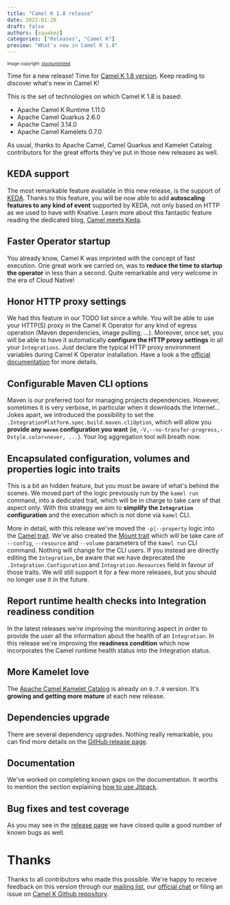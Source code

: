 ```yaml
---
title: "Camel K 1.8 release"
date: 2022-01-26
draft: false
authors: [squakez]
categories: ["Releases", "Camel K"]
preview: "What's new in Camel K 1.8"
---
```


<sub><sup>Image copyright: <a rel="nofollow" href='https://stock.pixlr.com/creator/stockunlimited'>stockunlimited</a></sup></sub>

Time for a new release! Time for [Camel K 1.8 version](https://github.com/apache/camel-k/releases/tag/v1.8.0). Keep reading to discover what's new in Camel K! 

This is the set of technologies on which Camel K 1.8 is based:

* Apache Camel K Runtime 1.11.0
* Apache Camel Quarkus 2.6.0
* Apache Camel 3.14.0
* Apache Camel Kamelets 0.7.0

As usual, thanks to Apache Camel, Camel Quarkus and Kamelet Catalog contributors for the great efforts they've put in those new releases as well.

## KEDA support

The most remarkable feature available in this new release, is the support of [KEDA](https://keda.sh/). Thanks to this feature, you will be now able to add **autoscaling features to any kind of event** supported by KEDA, not only based on HTTP as we used to have with Knative. Learn more about this fantastic feature reading the dedicated blog, [Camel meets Keda](/blog/2022/01/camel-keda/).

## Faster Operator startup

You already know, Camel K was imprinted with the concept of fast execution. One great work we carried on, was to **reduce the time to startup the operator** in less than a second. Quite remarkable and very welcome in the era of Cloud Native!

## Honor HTTP proxy settings

We had this feature in our TODO list since a while. You will be able to use your HTTP(S) proxy in the Camel K Operator for any kind of egress operation (Maven dependencies, image pulling, ...). Moreover, once set, you will be able to have it automatically **configure the HTTP proxy settings** in all your `Integrations`. Just declare the typical HTTP proxy environment variables during Camel K Operator installation. Have a look a the [official documentation](/camel-k/next/configuration/http-proxy.html) for more details. 

## Configurable Maven CLI options

Maven is our preferred tool for managing projects dependencies. However, sometimes it is very verbose, in particular when it downloads the Internet... Jokes apart, we introduced the possibility to set the `.IntegrationPlatform.spec.build.maven.cliOption`, which will allow you **provide any `maven` configuration you want** (ie, `-V,--no-transfer-progress,-Dstyle.color=never, ...`). Your log aggregation tool will breath now.

## Encapsulated configuration, volumes and properties logic into traits

This is a bit an hidden feature, but you must be aware of what's behind the scenes. We moved part of the logic previously run by the `kamel run` command, into a dedicated trait, which will be in charge to take care of that aspect only. With this strategy we aim to **simplify the `Integration` configuration** and the execution which is not done via `kamel` CLI.

More in detail, with this release we've moved the `-p|--property` logic into the [Camel trait](/camel-k/next/traits/camel.html). We've also created the [Mount trait](/camel-k/next/traits/mount.html) which will be take care of `--config`, `--resource` and `--volume` parameters of the `kamel run` CLI command. Nothing will change for the CLI users. If you instead are directly editing the `Integration`, be aware that we have deprecated the `.Integration.Configuration` and `Integration.Resources` field in favour of those traits. We will still support it for a few more releases, but you should no longer use it in the future.

## Report runtime health checks into Integration readiness condition

In the latest releases we're improving the monitoring aspect in order to provide the user all the information about the health of an `Integration`. In this release we're improving the **readiness condition** which now incorporates the Camel runtime health status into the Integration status.

## More Kamelet love

The [Apache Camel Kamelet Catalog](/camel-kamelets/next/index.html) is already on `0.7.0` version. It's **growing and getting more mature** at each new release.

## Dependencies upgrade

There are several dependency upgrades. Nothing really remarkable, you can find more details on the [GitHub release page](https://github.com/apache/camel-k/releases/tag/v1.8.0).

## Documentation

We've worked on completing known gaps on the documentation. It worths to mention the section explaining [how to use Jitpack](/camel-k/next/configuration/dependencies.html#dependencies-kind-jitpack).

## Bug fixes and test coverage

As you may see in the [release page](https://github.com/apache/camel-k/releases/tag/v1.8.0) we have closed quite a good number of known bugs as well.

# Thanks

Thanks to all contributors who made this possible. We're happy to receive feedback on this version through our [mailing list](/community/mailing-list/), our [official chat](https://camel.zulipchat.com/) or filing an issue on [Camel K Github repository](https://github.com/apache/camel-k).
